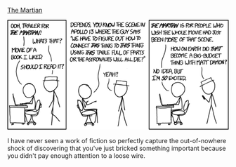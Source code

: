 [The Martian](https://xkcd.com/1536)

![The Martian](./random_comic.png)

I have never seen a work of fiction so perfectly capture the out-of-nowhere shock of discovering that you've just bricked something important because you didn't pay enough attention to a loose wire.

